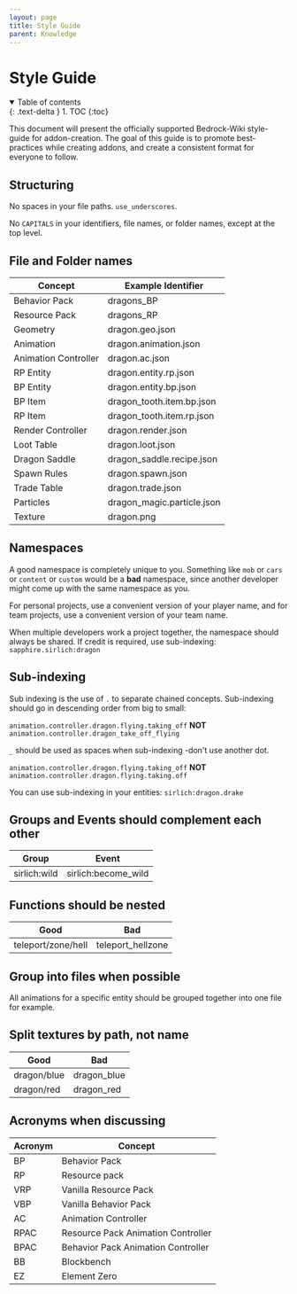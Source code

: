 ```yaml
---
layout: page
title: Style Guide
parent: Knowledge
---
```


# Style Guide

<details id="toc" open markdown="block">
  <summary>
    Table of contents
  </summary>
  {: .text-delta }
1. TOC
{:toc}
</details>

This document will present the officially supported Bedrock-Wiki style-guide for addon-creation. The goal of this guide is to promote best-practices while creating addons, and create a consistent format for everyone to follow.

## Structuring

No spaces in your file paths. `use_underscores`.

No `CAPITALS` in your identifiers, file names, or folder names, except at the top level.

## File and Folder names

| Concept              | Example Identifier         |
|----------------------|----------------------------|
| Behavior Pack        | dragons_BP                 |
| Resource Pack        | dragons_RP                 |
| Geometry             | dragon.geo.json            |
| Animation            | dragon.animation.json      |
| Animation Controller | dragon.ac.json             |
| RP Entity            | dragon.entity.rp.json      |
| BP Entity            | dragon.entity.bp.json      |
| BP Item              | dragon_tooth.item.bp.json  |
| RP Item              | dragon_tooth.item.rp.json  |
| Render Controller    | dragon.render.json         |
| Loot Table           | dragon.loot.json           |
| Dragon Saddle        | dragon_saddle.recipe.json  |
| Spawn Rules          | dragon.spawn.json          |
| Trade Table          | dragon.trade.json          |
| Particles            | dragon_magic.particle.json |
| Texture              | dragon.png                 |

## Namespaces

A good namespace is completely unique to you. Something like `mob` or `cars` or `content` or `custom` would be a **bad** namespace, since another developer might come up with the same namespace as you.

For personal projects, use a convenient version of your player name, and for team projects, use a convenient version of your team name.

When multiple developers work a project together, the namespace should always be shared. If credit is required, use sub-indexing: `sapphire.sirlich:dragon`

## Sub-indexing

Sub indexing is the use of `.` to separate chained concepts. Sub-indexing should go in descending order from big to small:

`animation.controller.dragon.flying.taking_off` **NOT** `animation.controller.dragon_take_off_flying`

`_` should be used as spaces when sub-indexing -don't use another dot. 

`animation.controller.dragon.flying.taking_off` **NOT** `animation.controller.dragon.flying.taking.off`

You can use sub-indexing in your entities:
`sirlich:dragon.drake`

## Groups and Events should complement each other

| Group        | Event               |
|--------------|---------------------|
| sirlich:wild | sirlich:become_wild |

## Functions should be nested

| Good               | Bad               |
|--------------------|-------------------|
| teleport/zone/hell | teleport_hellzone |

## Group into files when possible

All animations for a specific entity should be grouped together into one file for example.

## Split textures by path, not name

| Good        | Bad         |
|-------------|-------------|
| dragon/blue | dragon_blue |
| dragon/red  | dragon_red  |

## Acronyms when discussing

| Acronym | Concept                            |
|---------|------------------------------------|
| BP      | Behavior Pack                      |
| RP      | Resource pack                      |
| VRP     | Vanilla Resource Pack              |
| VBP     | Vanilla Behavior Pack              |
| AC      | Animation Controller               |
| RPAC    | Resource Pack Animation Controller |
| BPAC    | Behavior Pack Animation Controller |
| BB      | Blockbench                         |
| EZ      | Element Zero                       |










